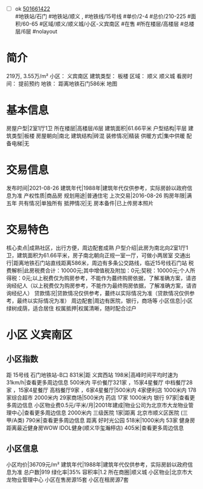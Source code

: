 - [ ] ok [501661422](https://bj.5i5j.com/ershoufang/501661422.html)  
 #地铁站/石门 #地铁站/顺义 ,  #地铁线/15号线
#单价/2-4 #总价/210-225 #面积/60-65   #区域/顺义/顺义城/小区-义宾南区 #在售 #所在楼层/高楼层 #总楼层/6层 #nolayout 
# 简介 
 219万,  3.55万/m² 
小区： 义宾南区
建筑类型： 板楼
区域： 顺义 顺义城
看房时间： 提前预约
地铁： 距离地铁石门586米 地图
# 基本信息 
 房屋户型|2室1厅1卫
所在楼层|高楼层/6层
建筑面积|61.66平米
户型结构|平层
建筑类型|板楼
房屋朝向|南北
建筑结构|砖混
装修情况|精装
供暖方式|集中供暖
配备电梯|无
# 交易信息 
 发布时间|2021-08-26
建筑年代|1988年|建筑年代仅供参考，实际房龄以政府信息为准
产权性质|商品房
规划用途|普通住宅
上次交易|2016-08-26
购房年限|满五年
共有情况|单独所有
抵押情况|无
房本备件|已上传房本照片
# 交易特色 
 核心卖点|成熟社区，出行方便，周边配套成熟
户型介绍|此房为南北向2室1厅1卫，建筑面积为61.66平米，房子南北朝向正规一室一厅，可做小两居室
交通出行|距离地铁石门站直线距离586米，周边有多条公交路线，临近15号线石门站
税费解析|此房税费合计：10000元;其中增值税及附加：0元;契税：10000元;个人所得税：0元;以上税费仅为购房参考，不能作为蕞终购房依据，了解准确方案，请咨询经纪人（以上税费仅为购房参考，不能作为最终购房依据，了解准确方案，请咨询经纪人）
贷款情况|贷款情况仅供参考，蕞终以实际情况为准（贷款情况仅供参考，最终以实际情况为准）
周边配套|周边有医院，银行，商场等
小区信息|小区绿树成荫，适合居住
权属抵押|权属清晰，随时配合过户
# 小区 义宾南区
## 小区指数 
 距 15号线 石门地铁站-B口 831米|距 义宾西站 198米|高峰时间平均时速为31km/h|查看更多周边信息
500米内 平价餐厅321家 ，15家4星餐厅
中档餐厅28家 ，15家4星餐厅
高档餐厅9家 ，6家4星餐厅|500米内 4家便利店
1000米内 178家综合超市
2000米内 29家商场|500米内 药店 17家
1000米内 银行 97家|查看更多周边信息
小区物业费0.5元/平米/月|2001年建成|物业公司为北京市大龙物业管理中心|查看更多周边信息
2000米内 三级医院 1家|距离 北京市顺义区医院 (三甲/A类) 790米|查看更多周边信息
距离 好时光公园 518米|1000米内 53家 健身房
距离最近健身房WOW IDOL健身(顺义华玺瀚楟店) 405米|查看更多周边信息
## 小区信息 
 小区均价|36709元/m²
建筑年代|1988年|建筑年代仅供参考，实际房龄以政府信息为准
总户数|919
绿化率|35%
容积率|1.2
所在商圈|顺义城
小区物业|北京市大龙物业管理中心
小区在售房源15套
小区在租房源7套
